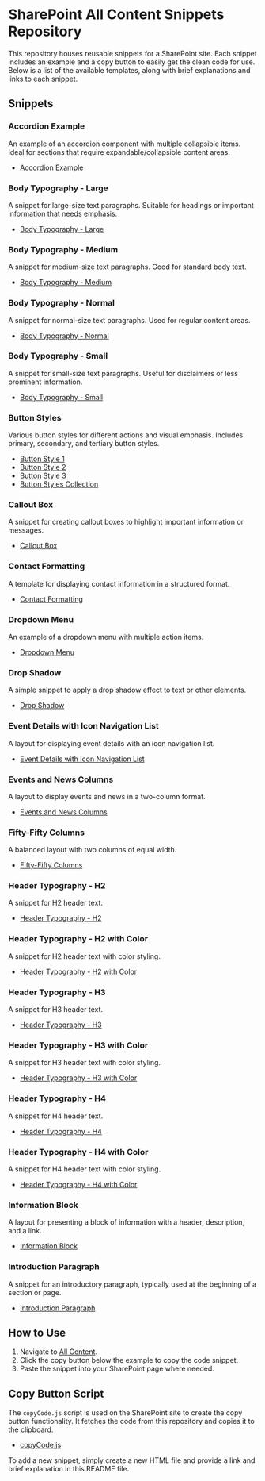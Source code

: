 # SharePoint All Content Snippets Repository

This repository houses reusable snippets for a SharePoint site. Each snippet includes an example and a copy button to easily get the clean code for use. Below is a list of the available templates, along with brief explanations and links to each snippet.

## Snippets

### Accordion Example
An example of an accordion component with multiple collapsible items. Ideal for sections that require expandable/collapsible content areas.
- [Accordion Example](accordion-example.html)

### Body Typography - Large
A snippet for large-size text paragraphs. Suitable for headings or important information that needs emphasis.
- [Body Typography - Large](body-typography-large.html)

### Body Typography - Medium
A snippet for medium-size text paragraphs. Good for standard body text.
- [Body Typography - Medium](body-typography-medium.html)

### Body Typography - Normal
A snippet for normal-size text paragraphs. Used for regular content areas.
- [Body Typography - Normal](body-typography-normal.html)

### Body Typography - Small
A snippet for small-size text paragraphs. Useful for disclaimers or less prominent information.
- [Body Typography - Small](body-typography-small.html)

### Button Styles
Various button styles for different actions and visual emphasis. Includes primary, secondary, and tertiary button styles.
- [Button Style 1](button1.html)
- [Button Style 2](button2.html)
- [Button Style 3](button3.html)
- [Button Styles Collection](buttons.html)

### Callout Box
A snippet for creating callout boxes to highlight important information or messages.
- [Callout Box](callout-box.html)

### Contact Formatting
A template for displaying contact information in a structured format.
- [Contact Formatting](contact-formatting.html)

### Dropdown Menu
An example of a dropdown menu with multiple action items.
- [Dropdown Menu](dropdown-menu.html)

### Drop Shadow
A simple snippet to apply a drop shadow effect to text or other elements.
- [Drop Shadow](drop-shadow.html)

### Event Details with Icon Navigation List
A layout for displaying event details with an icon navigation list.
- [Event Details with Icon Navigation List](event-details-icon-nav-list.html)

### Events and News Columns
A layout to display events and news in a two-column format.
- [Events and News Columns](events-news-columns.html)

### Fifty-Fifty Columns
A balanced layout with two columns of equal width.
- [Fifty-Fifty Columns](fifty-fifty-columns.html)

### Header Typography - H2
A snippet for H2 header text.
- [Header Typography - H2](header-typography-h2.html)

### Header Typography - H2 with Color
A snippet for H2 header text with color styling.
- [Header Typography - H2 with Color](header-typography-h2-color.html)

### Header Typography - H3
A snippet for H3 header text.
- [Header Typography - H3](header-typography-h3.html)

### Header Typography - H3 with Color
A snippet for H3 header text with color styling.
- [Header Typography - H3 with Color](header-typography-h3-color.html)

### Header Typography - H4
A snippet for H4 header text.
- [Header Typography - H4](header-typography-h4.html)

### Header Typography - H4 with Color
A snippet for H4 header text with color styling.
- [Header Typography - H4 with Color](header-typography-h4-color.html)

### Information Block
A layout for presenting a block of information with a header, description, and a link.
- [Information Block](information-block.html)

### Introduction Paragraph
A snippet for an introductory paragraph, typically used at the beginning of a section or page.
- [Introduction Paragraph](intro-paragraph.html)

## How to Use
1. Navigate to [All Content](https://marylandpublicschools.org/Pages/all-content.aspx).
2. Click the copy button below the example to copy the code snippet.
3. Paste the snippet into your SharePoint page where needed.

## Copy Button Script
The `copyCode.js` script is used on the SharePoint site to create the copy button functionality. It fetches the code from this repository and copies it to the clipboard.

- [copyCode.js](copyCode.js)

To add a new snippet, simply create a new HTML file and provide a link and brief explanation in this README file.
